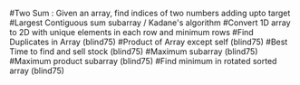 #Two Sum : Given an array, find indices of two numbers adding upto target
#Largest Contiguous sum subarray / Kadane's algorithm 
#Convert 1D array to 2D with unique elements in each row and minimum rows
#Find Duplicates in Array (blind75)
#Product of Array except self (blind75)
#Best Time to find and sell stock (blind75)
#Maximum subarray (blind75)
#Maximum product subarray (blind75)
#Find minimum in rotated sorted array (blind75)